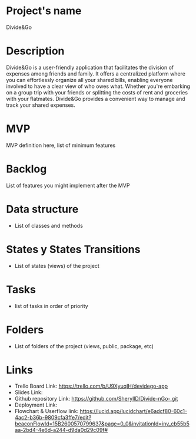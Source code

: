 # Project's name
Divide&Go

# Description
Divide&Go is a user-friendly application that facilitates the division of expenses among friends and family. It offers a centralized platform where you can effortlessly organize all your shared bills, enabling everyone involved to have a clear view of who owes what. Whether you're embarking on a group trip with your friends or splitting the costs of rent and groceries with your flatmates. Divide&Go provides a convenient way to manage and track your shared expenses.

# MVP
MVP definition here, list of minimum features

# Backlog
List of features you might implement after the MVP

# Data structure
- List of classes and methods

# States y States Transitions
- List of states (views) of the project

# Tasks
- list of tasks in order of priority

# Folders
- List of folders of the project (views, public, package, etc)

# Links
- Trello Board Link: https://trello.com/b/U9XyuqlH/devidego-app
- Slides Link: 
- Github repository Link: https://github.com/SheryllD/Divide-nGo-.git
- Deployment Link: 
- Flowchart & Userflow link: https://lucid.app/lucidchart/e6adcf80-60c1-4ac2-b36b-9809cfa3ffe7/edit?beaconFlowId=15B2600570799637&page=0_0&invitationId=inv_cb55b5aa-2bd4-4e6d-a244-d9da0d29c09f#
